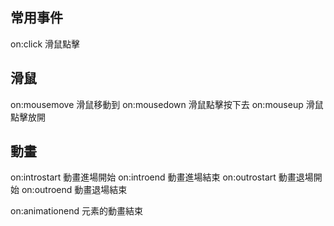 ## 常用事件
on:click      滑鼠點擊

## 滑鼠
on:mousemove  滑鼠移動到
on:mousedown  滑鼠點擊按下去
on:mouseup    滑鼠點擊放開

## 動畫
on:introstart  動畫進場開始
on:introend    動畫進場結束
on:outrostart  動畫退場開始
on:outroend    動畫退場結束

on:animationend 元素的動畫結束